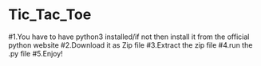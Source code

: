 # Tic_Tac_Toe
#1.You have to have python3 installed/if not then install it from the official python website
#2.Download it as Zip file
#3.Extract the zip file
#4.run the .py file 
#5.Enjoy!
